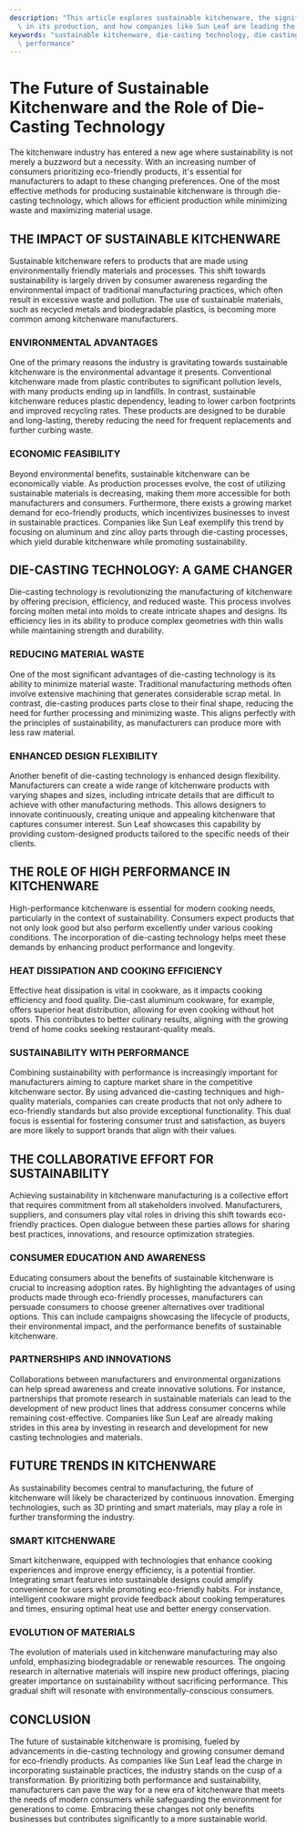 ```yaml
---
description: "This article explores sustainable kitchenware, the significance of die-casting technology\
  \ in its production, and how companies like Sun Leaf are leading the way."
keywords: "sustainable kitchenware, die-casting technology, die casting process, heat dissipation\
  \ performance"
---
```

# The Future of Sustainable Kitchenware and the Role of Die-Casting Technology

The kitchenware industry has entered a new age where sustainability is not merely a buzzword but a necessity. With an increasing number of consumers prioritizing eco-friendly products, it's essential for manufacturers to adapt to these changing preferences. One of the most effective methods for producing sustainable kitchenware is through die-casting technology, which allows for efficient production while minimizing waste and maximizing material usage.

## THE IMPACT OF SUSTAINABLE KITCHENWARE

Sustainable kitchenware refers to products that are made using environmentally friendly materials and processes. This shift towards sustainability is largely driven by consumer awareness regarding the environmental impact of traditional manufacturing practices, which often result in excessive waste and pollution. The use of sustainable materials, such as recycled metals and biodegradable plastics, is becoming more common among kitchenware manufacturers.

### ENVIRONMENTAL ADVANTAGES

One of the primary reasons the industry is gravitating towards sustainable kitchenware is the environmental advantage it presents. Conventional kitchenware made from plastic contributes to significant pollution levels, with many products ending up in landfills. In contrast, sustainable kitchenware reduces plastic dependency, leading to lower carbon footprints and improved recycling rates. These products are designed to be durable and long-lasting, thereby reducing the need for frequent replacements and further curbing waste.

### ECONOMIC FEASIBILITY

Beyond environmental benefits, sustainable kitchenware can be economically viable. As production processes evolve, the cost of utilizing sustainable materials is decreasing, making them more accessible for both manufacturers and consumers. Furthermore, there exists a growing market demand for eco-friendly products, which incentivizes businesses to invest in sustainable practices. Companies like Sun Leaf exemplify this trend by focusing on aluminum and zinc alloy parts through die-casting processes, which yield durable kitchenware while promoting sustainability.

## DIE-CASTING TECHNOLOGY: A GAME CHANGER

Die-casting technology is revolutionizing the manufacturing of kitchenware by offering precision, efficiency, and reduced waste. This process involves forcing molten metal into molds to create intricate shapes and designs. Its efficiency lies in its ability to produce complex geometries with thin walls while maintaining strength and durability.

### REDUCING MATERIAL WASTE

One of the most significant advantages of die-casting technology is its ability to minimize material waste. Traditional manufacturing methods often involve extensive machining that generates considerable scrap metal. In contrast, die-casting produces parts close to their final shape, reducing the need for further processing and minimizing waste. This aligns perfectly with the principles of sustainability, as manufacturers can produce more with less raw material.

### ENHANCED DESIGN FLEXIBILITY

Another benefit of die-casting technology is enhanced design flexibility. Manufacturers can create a wide range of kitchenware products with varying shapes and sizes, including intricate details that are difficult to achieve with other manufacturing methods. This allows designers to innovate continuously, creating unique and appealing kitchenware that captures consumer interest. Sun Leaf showcases this capability by providing custom-designed products tailored to the specific needs of their clients.

## THE ROLE OF HIGH PERFORMANCE IN KITCHENWARE

High-performance kitchenware is essential for modern cooking needs, particularly in the context of sustainability. Consumers expect products that not only look good but also perform excellently under various cooking conditions. The incorporation of die-casting technology helps meet these demands by enhancing product performance and longevity.

### HEAT DISSIPATION AND COOKING EFFICIENCY

Effective heat dissipation is vital in cookware, as it impacts cooking efficiency and food quality. Die-cast aluminum cookware, for example, offers superior heat distribution, allowing for even cooking without hot spots. This contributes to better culinary results, aligning with the growing trend of home cooks seeking restaurant-quality meals.

### SUSTAINABILITY WITH PERFORMANCE

Combining sustainability with performance is increasingly important for manufacturers aiming to capture market share in the competitive kitchenware sector. By using advanced die-casting techniques and high-quality materials, companies can create products that not only adhere to eco-friendly standards but also provide exceptional functionality. This dual focus is essential for fostering consumer trust and satisfaction, as buyers are more likely to support brands that align with their values.

## THE COLLABORATIVE EFFORT FOR SUSTAINABILITY

Achieving sustainability in kitchenware manufacturing is a collective effort that requires commitment from all stakeholders involved. Manufacturers, suppliers, and consumers play vital roles in driving this shift towards eco-friendly practices. Open dialogue between these parties allows for sharing best practices, innovations, and resource optimization strategies.

### CONSUMER EDUCATION AND AWARENESS

Educating consumers about the benefits of sustainable kitchenware is crucial to increasing adoption rates. By highlighting the advantages of using products made through eco-friendly processes, manufacturers can persuade consumers to choose greener alternatives over traditional options. This can include campaigns showcasing the lifecycle of products, their environmental impact, and the performance benefits of sustainable kitchenware.

### PARTNERSHIPS AND INNOVATIONS

Collaborations between manufacturers and environmental organizations can help spread awareness and create innovative solutions. For instance, partnerships that promote research in sustainable materials can lead to the development of new product lines that address consumer concerns while remaining cost-effective. Companies like Sun Leaf are already making strides in this area by investing in research and development for new casting technologies and materials.

## FUTURE TRENDS IN KITCHENWARE

As sustainability becomes central to manufacturing, the future of kitchenware will likely be characterized by continuous innovation. Emerging technologies, such as 3D printing and smart materials, may play a role in further transforming the industry. 

### SMART KITCHENWARE

Smart kitchenware, equipped with technologies that enhance cooking experiences and improve energy efficiency, is a potential frontier. Integrating smart features into sustainable designs could amplify convenience for users while promoting eco-friendly habits. For instance, intelligent cookware might provide feedback about cooking temperatures and times, ensuring optimal heat use and better energy conservation.

### EVOLUTION OF MATERIALS

The evolution of materials used in kitchenware manufacturing may also unfold, emphasizing biodegradable or renewable resources. The ongoing research in alternative materials will inspire new product offerings, placing greater importance on sustainability without sacrificing performance. This gradual shift will resonate with environmentally-conscious consumers.

## CONCLUSION

The future of sustainable kitchenware is promising, fueled by advancements in die-casting technology and growing consumer demand for eco-friendly products. As companies like Sun Leaf lead the charge in incorporating sustainable practices, the industry stands on the cusp of a transformation. By prioritizing both performance and sustainability, manufacturers can pave the way for a new era of kitchenware that meets the needs of modern consumers while safeguarding the environment for generations to come. Embracing these changes not only benefits businesses but contributes significantly to a more sustainable world.
